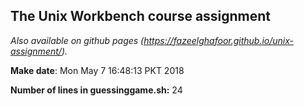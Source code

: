 ## The Unix Workbench course assignment
*Also available on github pages (https://fazeelghafoor.github.io/unix-assignment/).*

**Make date**: Mon May  7 16:48:13 PKT 2018

**Number of lines in guessinggame.sh:** 24
